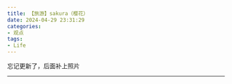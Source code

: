 ```yaml
---
title: 【旅游】sakura（樱花）
date: 2024-04-29 23:31:29
categories:
- 观点
tags:
- Life
---
```


忘记更新了，后面补上照片

<!-- more -->



___


